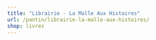 ```yaml
---
title: "Librairie - La Malle Aux Histoires"
url: /pantin/librairie-la-malle-aux-histoires/
shop: livres
---
```

